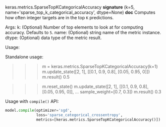 keras.metrics.SparseTopKCategoricalAccuracy
__signature__
(k=5, name='sparse_top_k_categorical_accuracy', dtype=None)
__doc__
Computes how often integer targets are in the top `K` predictions.

Args:
    k: (Optional) Number of top elements to look at for computing accuracy.
        Defaults to `5`.
    name: (Optional) string name of the metric instance.
    dtype: (Optional) data type of the metric result.

Usage:

Standalone usage:

>>> m = keras.metrics.SparseTopKCategoricalAccuracy(k=1)
>>> m.update_state([2, 1], [[0.1, 0.9, 0.8], [0.05, 0.95, 0]])
>>> m.result()
0.5

>>> m.reset_state()
>>> m.update_state([2, 1], [[0.1, 0.9, 0.8], [0.05, 0.95, 0]],
...                sample_weight=[0.7, 0.3])
>>> m.result()
0.3

Usage with `compile()` API:

```python
model.compile(optimizer='sgd',
              loss='sparse_categorical_crossentropy',
              metrics=[keras.metrics.SparseTopKCategoricalAccuracy()])
```
